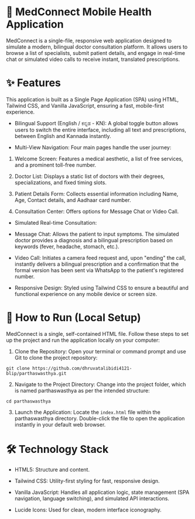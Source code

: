 # 🏥 MedConnect Mobile Health Application
MedConnect is a single-file, responsive web application designed to simulate a modern, bilingual doctor consultation platform. It allows users to browse a list of specialists, submit patient details, and engage in real-time chat or simulated video calls to receive instant, translated prescriptions.

# ✨ Features
This application is built as a Single Page Application (SPA) using HTML, Tailwind CSS, and Vanilla JavaScript, ensuring a fast, mobile-first experience.

- Bilingual Support (English / ಕನ್ನಡ - KN): A global toggle button allows users to switch the entire interface, including all text and prescriptions, between English and Kannada instantly.

- Multi-View Navigation: Four main pages handle the user journey:

1. Welcome Screen: Features a medical aesthetic, a list of free services, and a prominent toll-free number.

2. Doctor List: Displays a static list of doctors with their degrees, specializations, and fixed timing slots.

3. Patient Details Form: Collects essential information including Name, Age, Contact details, and Aadhaar card number.

4. Consultation Center: Offers options for Message Chat or Video Call.

- Simulated Real-time Consultation:

* Message Chat: Allows the patient to input symptoms. The simulated doctor provides a diagnosis and a bilingual prescription based on keywords (fever, headache, stomach, etc.).

* Video Call: Initiates a camera feed request and, upon "ending" the call, instantly delivers a bilingual prescription and a confirmation that the formal version has been sent via WhatsApp to the patient's registered number.

- Responsive Design: Styled using Tailwind CSS to ensure a beautiful and functional experience on any mobile device or screen size.

# 🚀 How to Run (Local Setup)
MedConnect is a single, self-contained HTML file. Follow these steps to set up the project and run the application locally on your computer:

1. Clone the Repository:
Open your terminal or command prompt and use Git to clone the project repository:
```
git clone https://github.com/dhruvatalibidi4121-blip/parthaswasthya.git
```

2. Navigate to the Project Directory:
Change into the project folder, which is named parthaswasthya as per the intended structure:
```
cd parthaswasthya
```

3. Launch the Application:
Locate the ```index.html``` file within the parthaswasthya directory. Double-click the file to open the application instantly in your default web browser.

# 🛠️ Technology Stack
- HTML5: Structure and content.

- Tailwind CSS: Utility-first styling for fast, responsive design.

- Vanilla JavaScript: Handles all application logic, state management (SPA navigation, language switching), and simulated API interactions.

- Lucide Icons: Used for clean, modern interface iconography.
